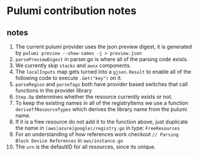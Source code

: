 # Pulumi contribution notes

## notes

1. The current pulumi provider uses the json preview digest, it is generated by `pulumi preview --show-sames -j > preview.json`
2. `parsePreviewDigest` in parser.go is where all of the parsing code exists.
3. We currently skip `stacks` and `awsx` components.
4. The `localInputs` map gets turned into a `gjson.Result` to enable all of the following code to execute `.Get("key")` on it.
5. `parseRegion` and `parseTags` both have provider based switches that call functions in the provider library  
6. `Step.Op` determines whether the resource currently exists or not.
7. To keep the existing names in all of the registryItems we use a function `deriveTfResourceTypes` which derives the library name from the pulumi name.
8. If it is a free resource do not add it to the function above, just duplicate the name in `(aws|azure|google)/registry.go` in type: `FreeResources`
9. For an understanding of how references work checkout `// Parsing Block Device References` in `aws/instance.go`
10. The `urn` is the defaultID for all resources, since its unique.
